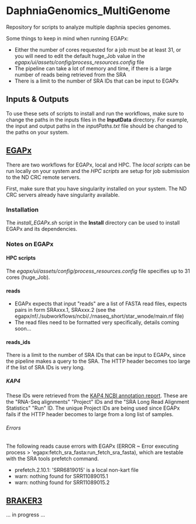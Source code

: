 # DaphniaGenomics_MultiGenome
Repository for scripts to analyze multiple daphnia species genomes.

Some things to keep in mind when running EGAPx:
- Either the number of cores requested for a job must be at least 31, or you will need to edit the default huge_Job value in the <i>egapx/ui/assets/config/process_resources.config</i> file
- The pipeline can take a lot of memory and time, if there is a large number of reads being retrieved from the SRA
- There is a limit to the number of SRA IDs that can be input to EGAPx


## Inputs & Outputs

To use these sets of scripts to install and run the workflows, make sure to change the paths in the inputs files in the <b>InputData</b> directory. For example, the input and output paths in the <i>inputPaths.txt</i> file should be changed to the paths on your system.


## [EGAPx](https://github.com/ncbi/egapx/)
There are two workflows for EGAPx, local and HPC. The <i>local scripts</i> can be run locally on your system and the <i>HPC scripts</i> are setup for job submission to the ND CRC remote servers.

First, make sure that you have singularity installed on your system. The ND CRC servers already have singularity available.

### Installation

The <i>install_EGAPx.sh</i> script in the <b>Install</b> directory can be used to install EGAPx and its dependencies.

### Notes on EGAPx

#### HPC scripts
The <i>egapx/ui/assets/config/process_resources.config</i> file specifies up to 31 cores (huge_Job).

#### reads
- EGAPx expects that input "reads" are a list of FASTA read files, expects pairs in form SRAxxx.1, SRAxxx.2 (see the egapx/nf/./subworkflows/ncbi/./rnaseq_short/star_wnode/main.nf file)
- The read files need to be formatted very specifically, details coming soon...

#### reads_ids
There is a limit to the number of SRA IDs that can be input to EGAPx, since the pipeline makes a query to the SRA. The HTTP header becomes too large if the list of SRA IDs is very long. 

##### KAP4
These IDs were retrieved from the [KAP4 NCBI annotation report](https://www.ncbi.nlm.nih.gov/refseq/annotation_euk/Daphnia_pulex/100/). These are the "RNA-Seq alignments" "Project" IDs and the "SRA Long Read Alignment Statistics" "Run" ID. The unique Project IDs are being used since EGAPx fails if the HTTP header becomes to large from a long list of samples.

###### Errors
The following reads cause errors with EGAPx (ERROR ~ Error executing process > 'egapx:fetch_sra_fasta:run_fetch_sra_fasta), which are testable with the SRA tools prefetch command.
- prefetch.2.10.1: 'SRR6819015' is a local non-kart file
- warn: nothing found for SRR11089015.1
- warn: nothing found for SRR11089015.2


## [BRAKER3](https://github.com/Gaius-Augustus/BRAKER)
... in progress ...
